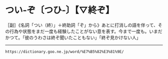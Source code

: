 # つい‐ぞ〔つひ‐〕【▽終ぞ】

［副］《名詞「つい（終）」＋終助詞「ぞ」から》あとに打消しの語を伴って、その行為や状態をまだ一度も経験したことがない意を表す。今まで一度も。いまだかつて。「彼のうわさは終ぞ聞いたこともない」「終ぞ見かけない人」

---
`https://dictionary.goo.ne.jp/word/%E7%B5%82%E3%81%9E/`